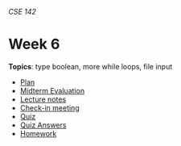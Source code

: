 _CSE 142_
# Week 6
__Topics__: type boolean, more while loops, file input
* [Plan](plan.md)
* [Midterm Evaluation](midterm-evaluation.md)
* [Lecture notes](lecture-notes.md)
* [Check-in meeting](check-in-meeting.md)
* [Quiz](quiz.md)
* [Quiz Answers](quiz-answers.md)
* [Homework](homework.md)
